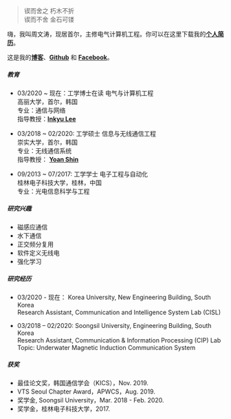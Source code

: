 > 锲而舍之 朽木不折  
> 锲而不舍 金石可镂

嗨，我叫周文涛，现居首尔，主修电气计算机工程。你可以在这里下载我的[**个人简历**](https://drive.google.com/file/d/1jKevQdPdokYKCYvHzJ1ggfBS7anwKGv5/view?usp=sharing)。

这是我的[**博客**](https://wentaozhou.cn)、[**Github**](http://github.com/) 和 [**Facebook**](https://www.facebook.com/zhouwentao612)。

##### 教育

- 03/2020 ~ 现在：工学博士在读 电气与计算机工程  
  高丽大学，首尔，韩国  
  专业：通信与网络  
  指导教授：[**Inkyu Lee**](https://ieeexplore.ieee.org/author/37279664500)

- 03/2018 ~ 02/2020: 工学硕士 信息与无线通信工程  
  崇实大学，首尔，韩国  
  专业：无线通信系统  
  指导教授： [**Yoan Shin**](https://ieeexplore.ieee.org/author/37279496500)
  
- 09/2013 ~ 07/2017: 工学学士 电子工程与自动化  
  桂林电子科技大学，桂林，中国  
  专业：光电信息科学与工程

##### 研究兴趣

- 磁感应通信
- 水下通信
- 正交频分复用
- 软件定义无线电
- 强化学习

##### 研究经历

- 03/2020 - 现在： Korea University, New Engineering Building, South Korea <br>
  Research Assistant, Communication and Intelligence System Lab (CISL) <br>

- 03/2018 – 02/2020: Soongsil University, Engineering Building, South Korea <br>
  Research Assistant, Communication & Information Processing (CIP) Lab <br>
  Topic: Underwater Magnetic Induction Communication System

##### 获奖

- 最佳论文奖，韩国通信学会（KICS），Nov. 2019. 
- VTS Seoul Chapter Award，APWCS，Aug. 2019.
- 奖学金, Soongsil University，Mar. 2018 - Feb. 2020.
- 奖学金，桂林电子科技大学，2017.

